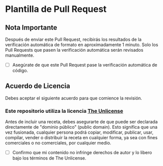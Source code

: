 # Plantilla de Pull Request

## Nota Importante

Después de enviar este Pull Request, recibirás los resultados de la verificación automática de formato en aproximadamente 1 minuto. Solo los Pull Requests que pasen la verificación automática serán revisados manualmente.

- [ ] Asegúrate de que este Pull Request pase la verificación automática de código.

## Acuerdo de Licencia

Debes aceptar el siguiente acuerdo para que comience la revisión.

### Este repositorio utiliza la licencia [The Unlicense](https://unlicense.org/)

Antes de incluir una receta, debes asegurarte de que puede ser declarada directamente de "dominio público" (public domain). Esto significa que una vez fusionada, cualquier persona podrá copiar, modificar, publicar, usar, compilar, vender o distribuir la receta en cualquier forma, ya sea con fines comerciales o no comerciales, por cualquier medio.

- [ ] Confirmo que mi contenido no infringe derechos de autor y lo libero bajo los términos de The Unlicense.
